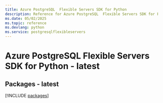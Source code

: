 ```yaml
---
title: Azure PostgreSQL  Flexible Servers SDK for Python
description: Reference for Azure PostgreSQL  Flexible Servers SDK for Python
ms.date: 05/02/2025
ms.topic: reference
ms.devlang: python
ms.service: postgresqlflexibleservers
---
```

# Azure PostgreSQL  Flexible Servers SDK for Python - latest
## Packages - latest
[!INCLUDE [packages](postgresql--flexible-servers-index.md)]